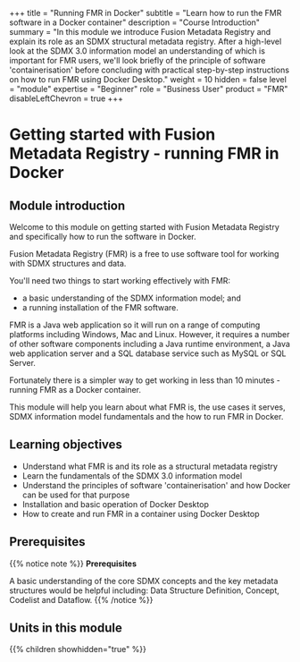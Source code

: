 +++
title = "Running FMR in Docker"
subtitle = "Learn how to run the FMR software in a Docker container"
description = "Course Introduction"
summary = "In this module we introduce Fusion Metadata Registry and explain its role as an SDMX structural metadata registry. After a high-level look at the SDMX 3.0 information model an understanding of which is important for FMR users, we'll look briefly of the principle of software 'containerisation' before concluding with practical step-by-step instructions on how to run FMR using Docker Desktop."
weight = 10
hidden = false
level = "module"
expertise = "Beginner"
role = "Business User"
product = "FMR"
disableLeftChevron = true
+++

# Getting started with Fusion Metadata Registry - running FMR in Docker

## Module introduction
Welcome to this module on getting started with Fusion Metadata Registry and specifically how to run the software in Docker.

Fusion Metadata Registry (FMR) is a free to use software tool for working with SDMX structures and data. 

You'll need two things to start working effectively with FMR:

- a basic understanding of the SDMX information model; and
- a running installation of the FMR software.

FMR is a Java web application so it will run on a range of computing platforms including Windows, Mac and Linux. However, it requires a number of other software components including a Java runtime environment, a Java web application server and a SQL database service such as MySQL or SQL Server.

Fortunately there is a simpler way to get working in less than 10 minutes - running FMR as a Docker container.

This module will help you learn about what FMR is, the use cases it serves, SDMX information model fundamentals and the how to run FMR in Docker.

## Learning objectives
- Understand what FMR is and its role as a structural metadata registry
- Learn the fundamentals of the SDMX 3.0 information model
- Understand the principles of software 'containerisation' and how Docker can be used for that purpose
- Installation and basic operation of Docker Desktop 
- How to create and run FMR in a container using Docker Desktop 


## Prerequisites

{{% notice note %}}
<strong>Prerequisites</strong>

A basic understanding of the core SDMX concepts and the key metadata structures would be helpful including: Data Structure Definition, Concept, Codelist and Dataflow.
{{% /notice %}}

## Units in this module
{{% children showhidden="true" %}}
